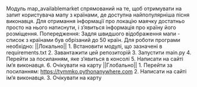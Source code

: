 Модуль map_availablemarket спрямований на те, щоб отримувати на запит користувача мапу
з країнами, де доступна найпопулярніша пісня виконавця. Для отримання інформації про 
локацію маячку достатньо просто на нього натиснути, і зʼявиться інформація про країну
його розміщення.
Попередження:
Задля швидшого відображення мапи - список з країнами був обрізаний до 50 країн.
Для роботи програми необхідно:
||Локально||
    1. Встановити модулі, що зазначені в requirements.txt
    2. Завантажити цей репозиторій
    3. Запустити main.py
    4. Перейти за посиланням, яке зʼявиться в консолі
    5. Написати на сайті імʼя виконавця.
    6. Очікувати на карту
||Глобально||
    1. Перейти за посиланням: https://tymmko.pythonanywhere.com
    2. Написати на сайті імʼя виконавця.
    3. Очікувати на карту
